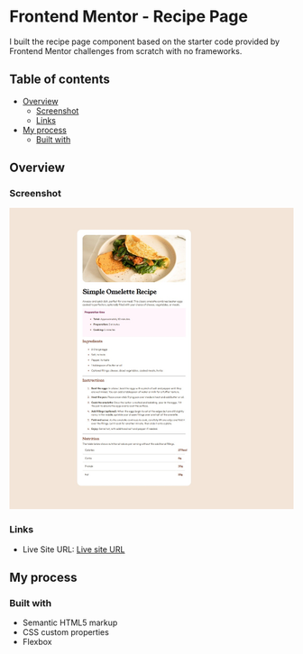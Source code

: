 # Frontend Mentor - Recipe Page

I built the recipe page component based on the starter code provided by Frontend Mentor challenges from scratch with no frameworks. 

## Table of contents

- [Overview](#overview)
  - [Screenshot](#screenshot)
  - [Links](#links)
- [My process](#my-process)
  - [Built with](#built-with)

## Overview

### Screenshot

![screenshot](./assets/images/screenshot.jpg)

### Links

- Live Site URL: [Live site URL](https://mahi-mani.github.io/Social-link-profile-static/)

## My process

### Built with

- Semantic HTML5 markup
- CSS custom properties
- Flexbox
